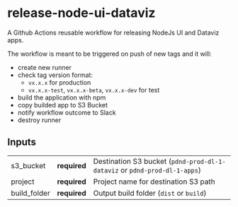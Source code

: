 # release-node-ui-dataviz
A Github Actions reusable workflow for releasing NodeJs UI and Dataviz apps.

The workflow is meant to be triggered on push of new tags and it will:
- create new runner
- check tag version format:
    - `vx.x.x` for production
    - `vx.x.x-test`, `vx.x.x-beta`, `vx.x.x-dev` for test
- build the application with npm
- copy builded app to S3 Bucket
- notify workflow outcome to Slack
- destroy runner

## Inputs

|              |              |                                                                            |
|--------------|--------------|----------------------------------------------------------------------------|
| s3_bucket    | **required** | Destination S3 bucket  (`pdnd-prod-dl-1-dataviz` or `pdnd-prod-dl-1-apps`) |
| project      | **required** | Project name for destination S3 path                                       |
| build_folder | **required** | Output build folder (`dist` or `build`)                                    |